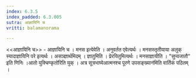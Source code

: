 ```yaml
---
index: 6.3.5
index_padded: 6.3.005
sutra: आज्ञायिनि च
vritti: balamanorama

---
```

<<आज्ञायिनि च>> - आज्ञायिनि च । मनस इत्येवेति । अनुवर्तत एवेत्यर्थः । मनसस्तृतीयाया अलुक् स्यादाज्ञायिनि परे इत्यर्थः । असञ्ज्ञार्थमिदम् । ज्ञातुमिति । प्रेरयितुमित्यर्थः । मनसाज्ञायीति । "सुप्यजातौ" इति णिनिः ।आतो युक्चिण्कृतो॑रिति युक् । अत्र सूत्रभाष्येआत्मनश्च पूरणे उपसङ्ख्यान॑मिति वार्तिकं पठितम् ।